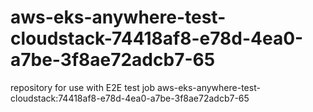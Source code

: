 # aws-eks-anywhere-test-cloudstack-74418af8-e78d-4ea0-a7be-3f8ae72adcb7-65
repository for use with E2E test job aws-eks-anywhere-test-cloudstack:74418af8-e78d-4ea0-a7be-3f8ae72adcb7-65
